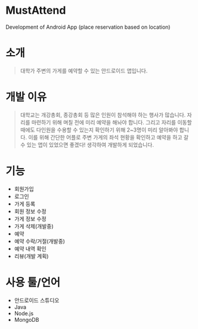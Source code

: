 # MustAttend
Development of Android App (place reservation based on location)

# 소개
> 대학가 주변의 가게를 예약할 수 있는 안드로이드 앱입니다.

# 개발 이유
> 대학교는 개강총회, 종강총회 등 많은 인원이 참석해야 하는 행사가 많습니다. 자리를 마련하기 위해 며칠 전에 미리 예약을 해놔야 합니다. 그리고 자리를 이동할 때에도 다인원을 수용할 수 있는지 확인하기 위해 2~3명이 미리 알아봐야 합니다. 이를 위해 간단한 어플로 주변 가게의 좌석 현황을 확인하고 예약을 하고 갈 수 있는 앱이 있었으면 좋겠다! 생각하여 개발하게 되었습니다.

# 기능
+ 회원가입 
+ 로그인
+ 가게 등록
+ 회원 정보 수정
+ 가게 정보 수정
+ 가게 삭제(개발중)
+ 예약
+ 예약 수락/거절(개발중)
+ 예약 내역 확인
+ 리뷰(개발 계획)

# 사용 툴/언어
+ 안드로이드 스튜디오
+ Java
+ Node.js
+ MongoDB
